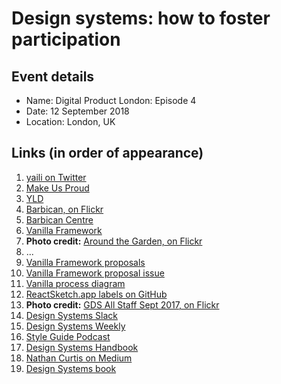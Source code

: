 # Design systems: how to foster participation

## Event details

- Name: Digital Product London: Episode 4
- Date: 12 September 2018
- Location: London, UK

## Links (in order of appearance)

1. [yaili on Twitter](https://twitter.com/yaili)
2. [Make Us Proud](http://www.makeusproud.com/)
2. [YLD](https://yld.io/)
2. [Barbican, on Flickr](https://www.flickr.com/photos/37996583811@N01/14973588367/)
2. [Barbican Centre](https://en.wikipedia.org/wiki/Barbican_Centre)
5. [Vanilla Framework](https://vanillaframework.io/)
7. **Photo credit:** [Around the Garden, on Flickr](https://www.flickr.com/photos/chiotsrun/7062663295/)
7. ...
23. [Vanilla Framework proposals](https://github.com/vanilla-framework/vanilla-framework/issues?q=label%3A%22WG%3A+Proposal%22+is%3Aclosed)
24. [Vanilla Framework proposal issue](https://github.com/vanilla-framework/vanilla-framework/issues/1355)
15. [Vanilla process diagram](https://coggle.it/diagram/V0hkiP976OIbGpy8)
15. [ReactSketch.app labels on GitHub](https://github.com/airbnb/react-sketchapp/labels)
15. **Photo credit:** [GDS All Staff Sept 2017, on Flickr](https://www.flickr.com/photos/gdsteam/36759220184/)
26. [Design Systems Slack](https://design-systems.slack.com/)
27. [Design Systems Weekly](http://news.design.systems/)
28. [Style Guide Podcast](http://styleguides.io/podcasts)
31. [Design Systems Handbook](https://www.designbetter.co/design-systems-handbook)
32. [Nathan Curtis on Medium](https://medium.com/@nathanacurtis)
33. [Design Systems book](https://www.smashingmagazine.com/design-systems-book/)
